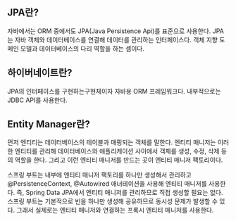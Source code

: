## **JPA란?**
자바에서는 ORM 중에서도 JPA(Java Persistence Api)를 표준으로 사용한다. JPA는 자바 객체와 데이터베이스를 연결해 데이터를 관리하는 인터페이스다. 객체 지향 도메인 모델과 데이터베이스의 다리 역할을 하는 셈이다. 
 


## **하이버네이트란?**
JPA의 인터페이스를 구현하는구현체이자 자바용 ORM 프레임워크다. 내부적으로는 JDBC API를 사용한다.



## **Entity Manager란?**
먼저 엔티티는 데이터베이스의 테이블과 매핑되는 객체를 말한다. 엔티티 매니저는 이러한 엔티티를 관리해 데이터베이스와 애플리케이션 사이에서 객체를 생성, 수정, 삭제 등의 역할을 한다. 그리고 이런 엔티티 매니저를 만드는 곳이 엔티티 매니저 팩토리이다. 

스프링 부트는 내부에 엔티티 매니저 팩토리를 하나만 생성해서 관리하고 @PersistenceContext, @Autowired 애너테이션을 사용해 엔티티 매니저를 사용한다. 즉, Spring Data JPA에서 엔티티 매니저를 관리하므로 직접 생성할 필요는 없다. 스프링 부트는 기본적으로 빈을 하나만 생성해 공유하므로 동시성 문제가 발생할 수 있다. 그래서 실제로는 엔티티 매니저와 연결하는 프록시 엔티티 매니저를 사용한다.